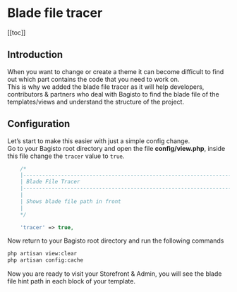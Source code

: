 # Blade file tracer
 
[[toc]]

## Introduction
When you want to change or create a theme it can become difficult to find out which part contains the code that you need to work on.  
This is why we added the blade file tracer as it will help developers, contributors & partners who deal with Bagisto to find the blade file of the templates/views and understand the structure of the project.

## Configuration
Let’s start to make this easier with just a simple config change.  
Go to your Bagisto root directory and open the file **config/view.php**, inside this file change the `tracer` value to `true`.

```php
    /*
    |--------------------------------------------------------------------------
    | Blade File Tracer
    |--------------------------------------------------------------------------
    |
    | Shows blade file path in front
    |
    */

    'tracer' => true,
```

Now return to your Bagisto root directory and run the following commands
```bash
php artisan view:clear
php artisan config:cache
```

Now you are ready to visit your Storefront & Admin, you will see the blade file hint path in each block of your template.
